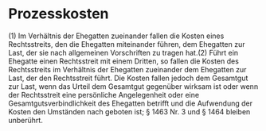 # Prozesskosten

(1) Im Verhältnis der Ehegatten zueinander fallen die Kosten eines Rechtsstreits, den die Ehegatten miteinander führen, dem Ehegatten zur Last, der sie nach allgemeinen Vorschriften zu tragen hat.(2) Führt ein Ehegatte einen Rechtsstreit mit einem Dritten, so fallen die Kosten des Rechtsstreits im Verhältnis der Ehegatten zueinander dem Ehegatten zur Last, der den Rechtsstreit führt. Die Kosten fallen jedoch dem Gesamtgut zur Last, wenn das Urteil dem Gesamtgut gegenüber wirksam ist oder wenn der Rechtsstreit eine persönliche Angelegenheit oder eine Gesamtgutsverbindlichkeit des Ehegatten betrifft und die Aufwendung der Kosten den Umständen nach geboten ist; § 1463 Nr. 3 und § 1464 bleiben unberührt. 

